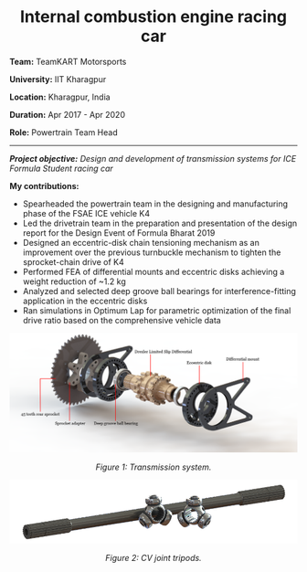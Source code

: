 <h1 align="center">Internal combustion engine racing car</h1>

**Team:** TeamKART Motorsports

**University:** IIT Kharagpur

**Location:** Kharagpur, India

**Duration:** Apr 2017 - Apr 2020

**Role:** Powertrain Team Head

---

***Project objective:*** *Design and development of transmission systems for ICE Formula Student racing car*

**My contributions:**
* Spearheaded the powertrain team in the designing and manufacturing phase of the FSAE ICE vehicle K4
* Led the drivetrain team in the preparation and presentation of the design report for the Design Event of Formula Bharat 2019
* Designed an eccentric-disk chain tensioning mechanism as an improvement over the previous turnbuckle mechanism to tighten the
sprocket-chain drive of K4
* Performed FEA of differential mounts and eccentric disks achieving a weight reduction of ~1.2 kg
* Analyzed and selected deep groove ball bearings for interference-fitting application in the eccentric disks
* Ran simulations in Optimum Lap for parametric optimization of the final drive ratio based on the comprehensive vehicle data

<img src="images/transmission_system.PNG"/>
<p align="center"><em>Figure 1: Transmission system.</em></p>

<p align="center">
  <img src="images/half_shaft.PNG" alt="Half shaft">
</p>
<p align="center"><em>Figure 2: CV joint tripods.</em></p>
